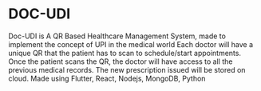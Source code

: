 # DOC-UDI
Doc-UDI is A QR Based Healthcare Management System, made to implement the concept of UPI in the medical world Each doctor will have a unique QR that the patient has to scan to schedule/start appointments. Once the patient scans the QR, the doctor will have access to all the previous medical records. The new prescription issued will be stored on cloud. Made using Flutter, React, Nodejs, MongoDB, Python
